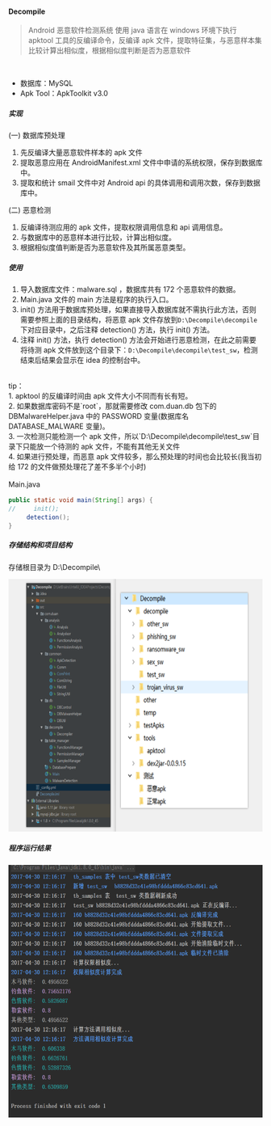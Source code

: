 #### Decompile
>Android 恶意软件检测系统
>使用 java 语言在 windows 环境下执行 apktool 工具的反编译命令，反编译 apk 文件，提取特征集，与恶意样本集比较计算出相似度，根据相似度判断是否为恶意软件
<br>

- 数据库：MySQL<br>
- Apk Tool：ApkToolkit v3.0<br>

##### 实现

(一) 数据库预处理<br>
1. 先反编译大量恶意软件样本的 apk 文件<br>
2. 提取恶意应用在 AndroidManifest.xml 文件中申请的系统权限，保存到数据库中。<br>
3. 提取和统计 smail 文件中对 Android api 的具体调用和调用次数，保存到数据库中。<br>

(二) 恶意检测<br>
1. 反编译待测应用的 apk 文件，提取权限调用信息和 api 调用信息。<br>
2. 与数据库中的恶意样本进行比较，计算出相似度。<br>
3. 根据相似度值判断是否为恶意软件及其所属恶意类型。<br>

##### 使用
1. 导入数据库文件：malware.sql ，数据库共有 172 个恶意软件的数据。<br>
2. Main.java 文件的 main 方法是程序的执行入口。<br>
3. init() 方法用于数据库预处理，如果直接导入数据库就不需执行此方法，否则需要参照上面的目录结构，将恶意 apk 文件存放到`D:\Decompile\decompile`下对应目录中，之后注释 detection()
方法，执行 init() 方法。<br>
4. 注释 init() 方法，执行 detection() 方法会开始进行恶意检测，在此之前需要将待测 apk 文件放到这个目录下：`D:\Decompile\decompile\test_sw`，检测结束后结果会显示在 idea 的控制台中。<br>
<br>
tip：<br>
1. apktool 的反编译时间由 apk 文件大小不同而有长有短。<br>
2. 如果数据库密码不是`root`，那就需要修改 com.duan.db 包下的 DBMalwareHelper.java 中的 PASSWORD 变量(数据库名 DATABASE_MALWARE 变量)。<br>
3. 一次检测只能检测一个 apk 文件，所以`D:\Decompile\decompile\test_sw`目录下只能放一个待测的 apk 文件，不能有其他无关文件<br>
4. 如果进行预处理，而恶意 apk 文件较多，那么预处理的时间也会比较长(我当初给 172 的文件做预处理花了差不多半个小时)<br>
<br>
Main.java<br>

```java
public static void main(String[] args) {
//     init();
     detection();
}
```

##### 存储结构和项目结构
存储根目录为 D:\Decompile\  

<img height="500px" src="https://raw.githubusercontent.com/DuanJiaNing/Decompile/master/struct.png"/>

##### 程序运行结果
<img height="500px" src="https://raw.githubusercontent.com/DuanJiaNing/Decompile/master/result.png"/>